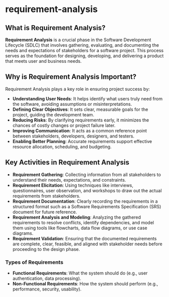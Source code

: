 # requirement-analysis

## What is Requirement Analysis?

**Requirement Analysis** is a crucial phase in the Software Development Lifecycle (SDLC) that involves gathering, evaluating, and documenting the needs and expectations of stakeholders for a software project. This process serves as the foundation for designing, developing, and delivering a product that meets user and business needs.

## Why is Requirement Analysis Important?

Requirement Analysis plays a key role in ensuring project success by:

- **Understanding User Needs**: It helps identify what users truly need from the software, avoiding assumptions or misinterpretations.
- **Defining Clear Objectives**: It sets clear, measurable goals for the project, guiding the development team.
- **Reducing Risks**: By clarifying requirements early, it minimizes the chances of costly changes or project failure later.
- **Improving Communication**: It acts as a common reference point between stakeholders, developers, designers, and testers.
- **Enabling Better Planning**: Accurate requirements support effective resource allocation, scheduling, and budgeting.

## Key Activities in Requirement Analysis

- **Requirement Gathering**: Collecting information from all stakeholders to understand their needs, expectations, and constraints.
- **Requirement Elicitation**: Using techniques like interviews, questionnaires, user observation, and workshops to draw out the actual requirements from stakeholders.
- **Requirement Documentation**: Clearly recording the requirements in a structured format such as a Software Requirements Specification (SRS) document for future reference.
- **Requirement Analysis and Modeling**: Analyzing the gathered requirements to resolve conflicts, identify dependencies, and model them using tools like flowcharts, data flow diagrams, or use case diagrams.
- **Requirement Validation**: Ensuring that the documented requirements are complete, clear, feasible, and aligned with stakeholder needs before proceeding to the design phase.

### Types of Requirements

- **Functional Requirements**: What the system should do (e.g., user authentication, data processing).  
- **Non-Functional Requirements**: How the system should perform (e.g., performance, security, usability).

